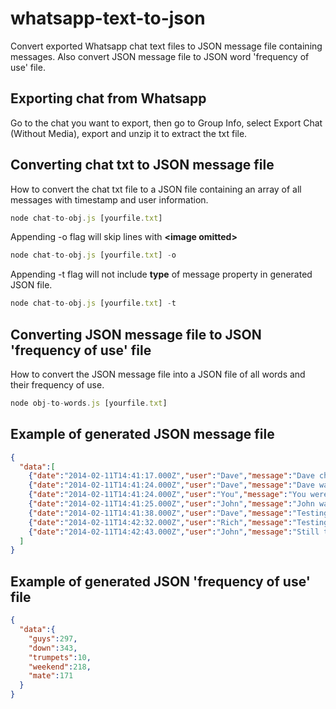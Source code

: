 # whatsapp-text-to-json
Convert exported Whatsapp chat text files to JSON message file containing messages. Also convert JSON message file to JSON word 'frequency of use' file.

## Exporting chat from Whatsapp
Go to the chat you want to export, then go to Group Info, select Export Chat (Without Media), export and unzip it to extract the txt file.

## Converting chat txt to JSON message file
How to convert the chat txt file to a JSON file containing an array of all messages with timestamp and user information.
```javascript
node chat-to-obj.js [yourfile.txt]
```
Appending -o flag will skip lines with **&lt;image omitted&gt;**
```javascript
node chat-to-obj.js [yourfile.txt] -o
```
Appending -t flag will not include **type** of message property in generated JSON file.
```javascript
node chat-to-obj.js [yourfile.txt] -t
```

## Converting JSON message file to JSON 'frequency of use' file
How to convert the JSON message file into a JSON file of all words and their frequency of use.
```javascript
node obj-to-words.js [yourfile.txt]
```

## Example of generated JSON message file 
```JSON
{
  "data":[
    {"date":"2014-02-11T14:41:17.000Z","user":"Dave","message":"Dave changed the subject to “Test Chat”","type":"action"},
    {"date":"2014-02-11T14:41:24.000Z","user":"Dave","message":"Dave was added","type":"action"},
    {"date":"2014-02-11T14:41:24.000Z","user":"You","message":"You were added","type":"action"},
    {"date":"2014-02-11T14:41:25.000Z","user":"John","message":"John was added","type":"action"},
    {"date":"2014-02-11T14:41:38.000Z","user":"Dave","message":"Testing testing, this is a test message","type":"message"},
    {"date":"2014-02-11T14:42:32.000Z","user":"Rich","message":"Testing again.","type":"message"},
    {"date":"2014-02-11T14:42:43.000Z","user":"John","message":"Still testing...?","type":"message"}
  ]
}
```
## Example of generated JSON 'frequency of use' file 
```JSON
{
  "data":{
    "guys":297,
    "down":343,
    "trumpets":10,
    "weekend":218,
    "mate":171
  }
}
```

